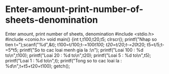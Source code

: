 # Enter-amount-print-number-of-sheets-denomination
Enter amount, print number of sheets, denomination
#include <stdio.h>
#include <conio.h>
void main()
{int t,t100,t20,t5;
 clrscr();
 printf("Nhap so tien t=");scanf("%d",&t);
 t100=t/100;t-=100*t100; t20=t/20;t-=20*t20; t5=t/5;t-=5*t5;
 printf("So to cac loai menh gia la :\n");
 printf("Loai 100 : %d to\n",t100);
 printf("Loai 20 : %d to\n",t20);
printf("Loai 5 : %d to\n",t5);
printf("Loai 1 : %d to\n",t);
printf("Tong so to cac loai la : %d\n",t+t5+t20+t100);
 getch();
